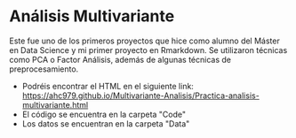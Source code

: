 # Análisis Multivariante
Este fue uno de los primeros proyectos que hice como alumno del Máster en Data Science y mi primer proyecto en Rmarkdown. Se utilizaron técnicas como PCA o Factor Análisis, además de algunas técnicas de preprocesamiento. 

- Podréis encontrar el HTML en el siguiente link: https://ahc979.github.io/Multivariante-Analisis/Practica-analisis-multivariante.html
- El código se encuentra en la carpeta "Code"
- Los datos se encuentran en la carpeta "Data"
